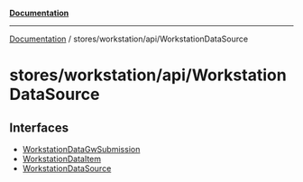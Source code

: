 [**Documentation**](../../../../index.md)

***

[Documentation](../../../../index.md) / stores/workstation/api/WorkstationDataSource

# stores/workstation/api/WorkstationDataSource

## Interfaces

- [WorkstationDataGwSubmission](interfaces/WorkstationDataGwSubmission.md)
- [WorkstationDataItem](interfaces/WorkstationDataItem.md)
- [WorkstationDataSource](interfaces/WorkstationDataSource.md)
